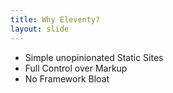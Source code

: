 ```yaml
---
title: Why Eleventy?
layout: slide
---
```

- Simple unopinionated Static Sites
- Full Control over Markup
- No Framework Bloat

